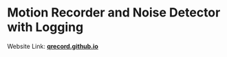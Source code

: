 # Motion Recorder and Noise Detector with Logging 
Website Link: **[qrecord.github.io](https://qrecord.github.io/)**
